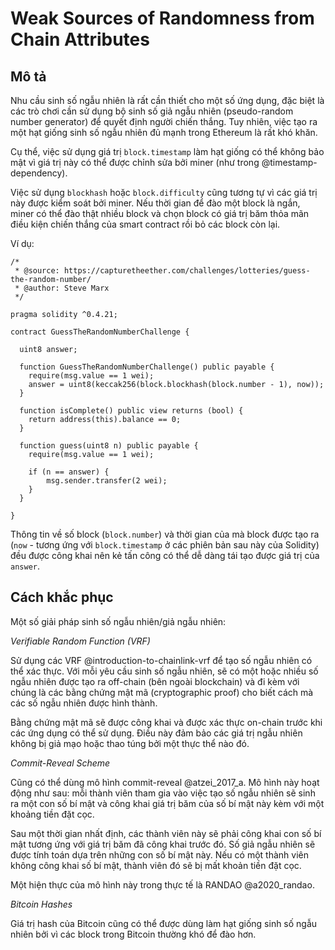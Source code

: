 # Weak Sources of Randomness from Chain Attributes

## Mô tả

Nhu cầu sinh số ngẫu nhiên là rất cần thiết cho một số ứng dụng, đặc biệt là các trò chơi cần sử dụng bộ sinh số giả ngẫu nhiên (pseudo-random number generator) để quyết định người chiến thắng. Tuy nhiên, việc tạo ra một hạt giống sinh số ngẫu nhiên đủ mạnh trong Ethereum là rất khó khăn.

Cụ thể, việc sử dụng giá trị `block.timestamp` làm hạt giống có thể không bảo mật vì giá trị này có thể được chỉnh sửa bởi miner (như trong @timestamp-dependency). 

Việc sử dụng `blockhash` hoặc `block.difficulty` cũng tương tự vì các giá trị này được kiểm soát bởi miner. Nếu thời gian để đào một block là ngắn, miner có thể đào thật nhiều block và chọn block có giá trị băm thỏa mãn điều kiện chiến thắng của smart contract rồi bỏ các block còn lại.

Ví dụ:

```sol
/*
 * @source: https://capturetheether.com/challenges/lotteries/guess-the-random-number/
 * @author: Steve Marx
 */

pragma solidity ^0.4.21;

contract GuessTheRandomNumberChallenge {
  
  uint8 answer;

  function GuessTheRandomNumberChallenge() public payable {
    require(msg.value == 1 wei);
    answer = uint8(keccak256(block.blockhash(block.number - 1), now));
  }

  function isComplete() public view returns (bool) {
    return address(this).balance == 0;
  }

  function guess(uint8 n) public payable {
    require(msg.value == 1 wei);

    if (n == answer) {
        msg.sender.transfer(2 wei);
    }
  }
  
}
```

Thông tin về số block (`block.number`) và thời gian của mà block được tạo ra (`now` - tương ứng với `block.timestamp` ở các phiên bản sau này của Solidity) đều được công khai nên kẻ tấn công có thể dễ dàng tái tạo được giá trị của `answer`.

## Cách khắc phục <weak-sources-of-randomness-from-chain-attributes-remediation>

Một số giải pháp sinh số ngẫu nhiên/giả ngẫu nhiên:

*Verifiable Random Function (VRF)*

Sử dụng các VRF @introduction-to-chainlink-vrf để tạo số ngẫu nhiên có thể xác thực. Với mỗi yêu cầu sinh số ngẫu nhiên, sẽ có một hoặc nhiều số ngẫu nhiên được tạo ra off-chain (bên ngoài blockchain) và đi kèm với chúng là các bằng chứng mật mã (cryptographic proof) cho biết cách mà các số ngẫu nhiên được hình thành. 

Bằng chứng mật mã sẽ được công khai và được xác thực on-chain trước khi các ứng dụng có thể sử dụng. Điều này đảm bảo các giá trị ngẫu nhiên không bị giả mạo hoặc thao túng bởi một thực thể nào đó.

*Commit-Reveal Scheme*

Cũng có thể dùng mô hình commit-reveal @atzei_2017_a. Mô hình này hoạt động như sau: mỗi thành viên tham gia vào việc tạo số ngẫu nhiên sẽ sinh ra một con số bí mật và công khai giá trị băm của số bí mật này kèm với một khoảng tiền đặt cọc. 
    
Sau một thời gian nhất định, các thành viên này sẽ phải công khai con số bí mật tương ứng với giá trị băm đã công khai trước đó. Số giả ngẫu nhiên sẽ được tính toán dựa trên những con số bí mật này. Nếu có một thành viên không công khai số bí mật, thành viên đó sẽ bị mất khoản tiền đặt cọc.

Một hiện thực của mô hình này trong thực tế là RANDAO @a2020_randao.

*Bitcoin Hashes*

Giá trị hash của Bitcoin cũng có thể được dùng làm hạt giống sinh số ngẫu nhiên bởi vì các block trong Bitcoin thường khó để đào hơn.